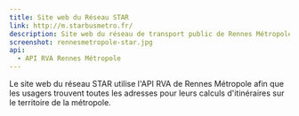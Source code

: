 ```yaml
---
title: Site web du Réseau STAR
link: http://m.starbusmetro.fr/
description: Site web du réseau de transport public de Rennes Métropole
screenshot: rennesmetropole-star.jpg
api:
  - API RVA Rennes Métropole
---
```


Le site web du réseau STAR utilise l'API RVA de Rennes Métropole afin que les usagers trouvent toutes les adresses pour leurs calculs d'itinéraires sur le territoire de la métropole.
